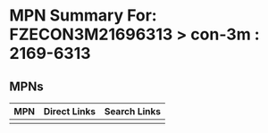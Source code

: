 



# MPN Summary For: FZECON3M21696313 > con-3m : 2169-6313

## MPNs
  

|MPN|Direct Links|Search Links|
| :--- | :--- | :--- |
||||
